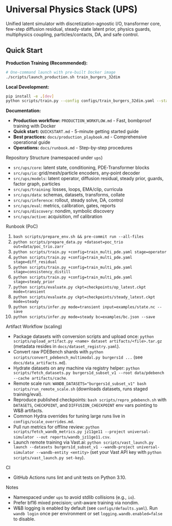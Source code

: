 # Universal Physics Stack (UPS)

Unified latent simulator with discretization-agnostic I/O, transformer core, few-step diffusion residual, steady-state latent prior, physics guards, multiphysics coupling, particles/contacts, DA, and safe control.

## Quick Start

**Production Training (Recommended):**
```bash
# One-command launch with pre-built Docker image
./scripts/launch_production.sh train_burgers_32dim
```

**Local Development:**
```bash
pip install -e .[dev]
python scripts/train.py --config configs/train_burgers_32dim.yaml --stage all
```

**Documentation:**
- **Production workflow:** `PRODUCTION_WORKFLOW.md` - Fast, bombproof training with Docker
- **Quick start:** `QUICKSTART.md` - 5-minute getting started guide  
- **Best practices:** `docs/production_playbook.md` - Comprehensive operational guide
- **Operations:** `docs/runbook.md` - Step-by-step procedures

Repository Structure (namespaced under `ups`)
- `src/ups/core`: latent state, conditioning, PDE‑Transformer blocks
- `src/ups/io`: grid/mesh/particle encoders, any‑point decoder
- `src/ups/models`: latent operator, diffusion residual, steady prior, guards, factor graph, particles
- `src/ups/training`: losses, loops, EMA/clip, curricula
- `src/ups/data`: schemas, datasets, transforms, collate
- `src/ups/inference`: rollout, steady solve, DA, control
- `src/ups/eval`: metrics, calibration, gates, reports
- `src/ups/discovery`: nondim, symbolic discovery
- `src/ups/active`: acquisition, mf calibration

Runbook (PoC)
1) `bash scripts/prepare_env.sh && pre-commit run --all-files`
2) `python scripts/prepare_data.py +dataset=poc_trio out=data/poc_trio.zarr`
3) `python scripts/train.py +config=train_multi_pde.yaml stage=operator`
4) `python scripts/train.py +config=train_multi_pde.yaml stage=diff_residual`
5) `python scripts/train.py +config=train_multi_pde.yaml stage=consistency_distill`
6) `python scripts/train.py +config=train_multi_pde.yaml stage=steady_prior`
7) `python scripts/evaluate.py ckpt=checkpoints/op_latest.ckpt mode=transient`
8) `python scripts/evaluate.py ckpt=checkpoints/steady_latest.ckpt mode=steady`
9) `python scripts/infer.py mode=transient input=examples/state.nc --save`
10) `python scripts/infer.py mode=steady bc=examples/bc.json --save`

Artifact Workflow (scaling)
- Package datasets with conversion scripts and upload once: `python scripts/upload_artifact.py <name> dataset artifacts/<file>.tar.gz` (metadata resides in `docs/dataset_registry.yaml`).
- Convert raw PDEBench shards with `python scripts/convert_pdebench_multimodal.py burgers1d ...` (see `docs/data_artifacts.md`).
- Hydrate datasets on any machine via registry helper: `python scripts/fetch_datasets.py burgers1d_subset_v1 --root data/pdebench --cache artifacts/cache`.
- Remote scale run: `WANDB_DATASETS="burgers1d_subset_v1" bash scripts/run_remote_scale.sh` (downloads datasets, runs staged training/eval).
- Reproduce published checkpoints: `bash scripts/repro_pdebench.sh` with `DATASETS`, `CHECKPOINT`, and `DIFFUSION_CHECKPOINT` env vars pointing to W&B artifacts.
- Common Hydra overrides for tuning large runs live in `configs/scale_overrides.md`.
- Pull run metrics for offline review: `python scripts/fetch_wandb_metrics.py jz11ge11 --project universal-simulator --out reports/wandb_jz11ge11.csv`.
- Launch remote training via Vast.ai: `python scripts/vast_launch.py launch --datasets burgers1d_subset_v1 --wandb-project universal-simulator --wandb-entity <entity>` (set your Vast API key with `python scripts/vast_launch.py set-key`).

CI
- GitHub Actions runs lint and unit tests on Python 3.10.

Notes
- Namespaced under `ups` to avoid stdlib collisions (e.g., `io`).
- Prefer bf16 mixed precision; unit-aware training via nondim.
- W&B logging is enabled by default (see `configs/defaults.yaml`). Run `wandb login` once per environment or set `logging.wandb.enabled=false` to disable.
